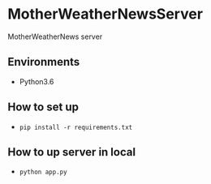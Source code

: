 # MotherWeatherNewsServer
MotherWeatherNews server 

## Environments
- Python3.6

## How to set up
- ```pip install -r requirements.txt```

## How to up server in local
- ```python app.py```
